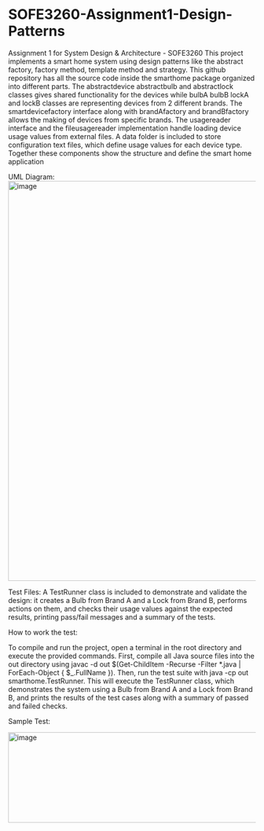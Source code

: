 # SOFE3260-Assignment1-Design-Patterns
Assignment 1 for System Design &amp; Architecture - SOFE3260 
This project implements a smart home system using design patterns like the abstract factory, factory method, template method and strategy. This github repository has all the source code inside the smarthome package organized into different parts. The abstractdevice abstractbulb and abstractlock classes gives shared functionality for the devices while bulbA bulbB lockA and lockB classes are representing devices from 2 different brands. The smartdevicefactory interface along with brandAfactory and brandBfactory allows the making of devices from specific brands. The usagereader interface and the fileusagereader implementation handle loading device usage values from external files. A data folder is included to store configuration text files, which define usage values for each device type. Together these components show the structure and define the smart home application

UML Diagram:
<img width="1151" height="814" alt="image" src="https://github.com/user-attachments/assets/929dd01d-6c13-4b72-a60a-16735978c323" />

Test Files: 
A TestRunner class is included to demonstrate and validate the design: it creates a Bulb from Brand A and a Lock from Brand B, performs actions on them, and checks their usage values against the expected results, printing pass/fail messages and a summary of the tests.

How to work the test:

To compile and run the project, open a terminal in the root directory and execute the provided commands. First, compile all Java source files into the out directory using javac -d out $(Get-ChildItem -Recurse -Filter *.java | ForEach-Object { $_.FullName }). Then, run the test suite with java -cp out smarthome.TestRunner. This will execute the TestRunner class, which demonstrates the system using a Bulb from Brand A and a Lock from Brand B, and prints the results of the test cases along with a summary of passed and failed checks.

Sample Test:


<img width="762" height="184" alt="image" src="https://github.com/user-attachments/assets/c3de7ed7-4dd7-4f00-805b-8c6aee5a4c52" />


